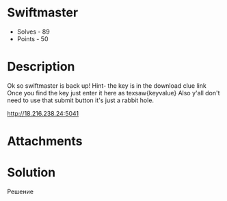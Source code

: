 # Swiftmaster
- Solves - 89
- Points - 50
#
# Description
Ok so swiftmaster is back up! Hint- the key is in the download clue link Once you find the key just enter it here as texsaw{keyvalue} Also y'all don't need to use that submit button it's just a rabbit hole.

http://18.216.238.24:5041

# Attachments

# Solution
Решение
